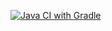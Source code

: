 [![Java CI with Gradle](https://github.com/Anna-Belyaeva/CardForm/actions/workflows/gradle.yml/badge.svg)](https://github.com/Anna-Belyaeva/CardForm/actions/workflows/gradle.yml)
